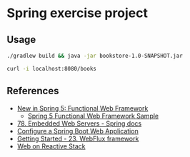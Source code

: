 
# Spring exercise project

## Usage

```sh
./gradlew build && java -jar bookstore-1.0-SNAPSHOT.jar
```

```sh
curl -i localhost:8080/books
```

## References

* [New in Spring 5: Functional Web Framework](https://spring.io/blog/2016/09/22/new-in-spring-5-functional-web-framework)
  * [Spring 5 Functional Web Framework Sample](https://github.com/poutsma/web-function-sample)
* [78. Embedded Web Servers - Spring docs](https://docs.spring.io/spring-boot/docs/2.1.10.RELEASE/reference/html/howto-embedded-web-servers.html)
* [Configure a Spring Boot Web Application](https://www.baeldung.com/spring-boot-application-configuration)
* [Getting Started - 23. WebFlux framework](https://docs.spring.io/spring-framework/docs/5.0.0.BUILD-SNAPSHOT/spring-framework-reference/html/web-reactive.html#web-reactive-getting-started)
* [Web on Reactive Stack](https://docs.spring.io/spring/docs/current/spring-framework-reference/web-reactive.html#webflux-new-framework)
